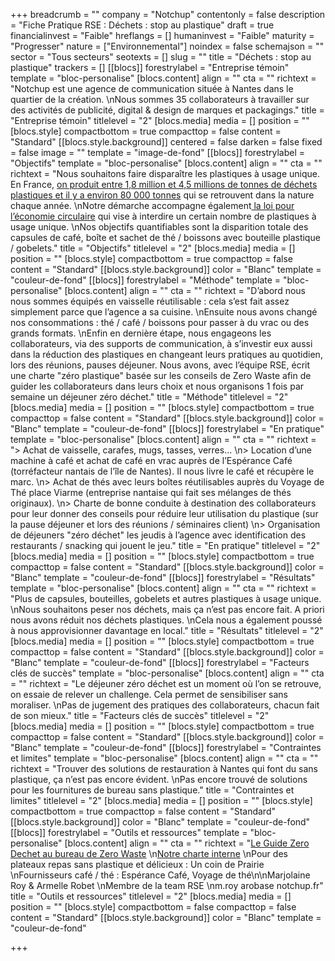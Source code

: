 +++
breadcrumb = ""
company = "Notchup"
contentonly = false
description = "Fiche Pratique RSE : Déchets : stop au plastique"
draft = true
financialinvest = "Faible"
hreflangs = []
humaninvest = "Faible"
maturity = "Progresser"
nature = ["Environnemental"]
noindex = false
schemajson = ""
sector = "Tous secteurs"
seotexts = []
slug = ""
title = "Déchets : stop au plastique"
trackers = []
[[blocs]]
forestrylabel = "Entreprise témoin"
template = "bloc-personalise"
[blocs.content]
align = ""
cta = ""
richtext = "Notchup est une agence de communication située à Nantes dans le quartier de la création.  \nNous sommes 35 collaborateurs à travailler sur des activités de publicité, digital & design de marques et packagings."
title = "Entreprise témoin"
titlelevel = "2"
[blocs.media]
media = []
position = ""
[blocs.style]
compactbottom = true
compacttop = false
content = "Standard"
[[blocs.style.background]]
centered = false
darken = false
fixed = false
image = ""
template = "image-de-fond"
[[blocs]]
forestrylabel = "Objectifs"
template = "bloc-personalise"
[blocs.content]
align = ""
cta = ""
richtext = "Nous souhaitons faire disparaître les plastiques à usage unique. En France, [on produit entre 1,8 million et 4,5 millions de tonnes de déchets plastiques et il y a environ 80 000 tonnes](https://www.leparisien.fr/environnement/recycles-incineres-que-fait-la-france-de-ses-dechets-plastiques-08-06-2019-8089176.php) qui se retrouvent dans la nature chaque année.  \nNotre démarche accompagne également[ la loi pour l’économie circulaire](https://www.zerowastefrance.org/plastique-jetables-point-interdictions/) qui vise à interdire un certain nombre de plastiques à usage unique.  \nNos objectifs quantifiables sont la disparition totale des capsules de café, boîte et sachet de thé / boissons avec bouteille plastique / gobelets."
title = "Objectifs"
titlelevel = "2"
[blocs.media]
media = []
position = ""
[blocs.style]
compactbottom = true
compacttop = false
content = "Standard"
[[blocs.style.background]]
color = "Blanc"
template = "couleur-de-fond"
[[blocs]]
forestrylabel = "Méthode"
template = "bloc-personalise"
[blocs.content]
align = ""
cta = ""
richtext = "D’abord nous nous sommes équipés en vaisselle réutilisable : cela s’est fait assez simplement parce que l’agence a sa cuisine.  \nEnsuite nous avons changé nos consommations : thé / café / boissons pour passer à du vrac ou des grands formats.  \nEnfin en dernière étape, nous engageons les collaborateurs, via des supports de communication, à s’investir eux aussi dans la réduction des plastiques en changeant leurs pratiques au quotidien, lors des réunions, pauses déjeuner. Nous avons, avec l’équipe RSE, écrit une charte \"zéro plastique\" basée sur les conseils de Zero Waste afin de guider les collaborateurs dans leurs choix et nous organisons 1 fois par semaine un déjeuner zéro déchet."
title = "Méthode"
titlelevel = "2"
[blocs.media]
media = []
position = ""
[blocs.style]
compactbottom = true
compacttop = false
content = "Standard"
[[blocs.style.background]]
color = "Blanc"
template = "couleur-de-fond"
[[blocs]]
forestrylabel = "En pratique"
template = "bloc-personalise"
[blocs.content]
align = ""
cta = ""
richtext = "> Achat de vaisselle, carafes, mugs, tasses, verres...  \n> Location d’une machine à café et achat de café en vrac auprès de l’Espérance Café (torréfacteur nantais de l’île de Nantes). Il nous livre le café et récupère le marc.  \n> Achat de thés avec leurs boîtes réutilisables auprès du Voyage de Thé place Viarme (entreprise nantaise qui fait ses mélanges de thés originaux).  \n> Charte de bonne conduite à destination des collaborateurs pour leur donner des conseils pour réduire leur utilisation du plastique (sur la pause déjeuner et lors des réunions / séminaires client)  \n> Organisation de déjeuners \"zéro déchet\" les jeudis à l’agence avec identification des restaurants / snacking qui jouent le jeu."
title = "En pratique"
titlelevel = "2"
[blocs.media]
media = []
position = ""
[blocs.style]
compactbottom = true
compacttop = false
content = "Standard"
[[blocs.style.background]]
color = "Blanc"
template = "couleur-de-fond"
[[blocs]]
forestrylabel = "Résultats"
template = "bloc-personalise"
[blocs.content]
align = ""
cta = ""
richtext = "Plus de capsules, bouteilles, gobelets et autres plastiques à usage unique.  \nNous souhaitons peser nos déchets, mais ça n’est pas encore fait. A priori nous avons réduit nos déchets plastiques.  \nCela nous a également poussé à nous approvisionner davantage en local."
title = "Résultats"
titlelevel = "2"
[blocs.media]
media = []
position = ""
[blocs.style]
compactbottom = true
compacttop = false
content = "Standard"
[[blocs.style.background]]
color = "Blanc"
template = "couleur-de-fond"
[[blocs]]
forestrylabel = "Facteurs clés de succès"
template = "bloc-personalise"
[blocs.content]
align = ""
cta = ""
richtext = "Le déjeuner zéro déchet est un moment où l’on se retrouve, on essaie de relever un challenge. Cela permet de sensibiliser sans moraliser.  \nPas de jugement des pratiques des collaborateurs, chacun fait de son mieux."
title = "Facteurs clés de succès"
titlelevel = "2"
[blocs.media]
media = []
position = ""
[blocs.style]
compactbottom = true
compacttop = false
content = "Standard"
[[blocs.style.background]]
color = "Blanc"
template = "couleur-de-fond"
[[blocs]]
forestrylabel = "Contraintes et limites"
template = "bloc-personalise"
[blocs.content]
align = ""
cta = ""
richtext = "Trouver des solutions de restauration à Nantes qui font du sans plastique, ça n’est pas encore évident.  \nPas encore trouvé de solutions pour les fournitures de bureau sans plastique."
title = "Contraintes et limites"
titlelevel = "2"
[blocs.media]
media = []
position = ""
[blocs.style]
compactbottom = true
compacttop = false
content = "Standard"
[[blocs.style.background]]
color = "Blanc"
template = "couleur-de-fond"
[[blocs]]
forestrylabel = "Outils et ressources"
template = "bloc-personalise"
[blocs.content]
align = ""
cta = ""
richtext = "[Le Guide Zero Dechet au bureau de Zero Waste](https://drive.google.com/file/d/1A454SHmljXdCOJ9xAeoEIzsvkT1AAMNV/view?usp=sharing)  \n[Notre charte interne](https://drive.google.com/file/d/1ray07-ApYRhgk_n9oGmXkYr3RmyrXPVU/view?usp=sharing)  \nPour des plateaux repas sans plastique et délicieux : Un coin de Prairie  \nFournisseurs café / thé : Espérance Café, Voyage de thé\n\nMarjolaine Roy & Armelle Robet  \nMembre de la team RSE  \nm.roy arobase notchup.fr"
title = "Outils et ressources"
titlelevel = "2"
[blocs.media]
media = []
position = ""
[blocs.style]
compactbottom = false
compacttop = false
content = "Standard"
[[blocs.style.background]]
color = "Blanc"
template = "couleur-de-fond"

+++
